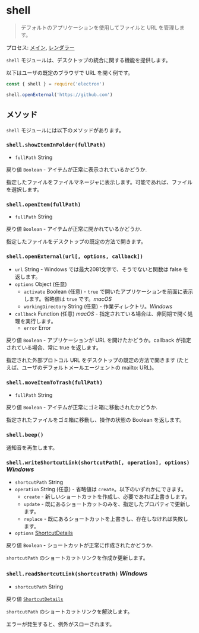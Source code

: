 # shell

> デフォルトのアプリケーションを使用してファイルと URL を管理します。

プロセス: [メイン](../glossary.md#main-process), [レンダラー](../glossary.md#renderer-process)

`shell` モジュールは、デスクトップの統合に関する機能を提供します。

以下はユーザの既定のブラウザで URL を開く例です。

```javascript
const { shell } = require('electron')

shell.openExternal('https://github.com')
```

## メソッド

`shell` モジュールには以下のメソッドがあります。

### `shell.showItemInFolder(fullPath)`

* `fullPath` String

戻り値 `Boolean` - アイテムが正常に表示されているかどうか.

指定したファイルをファイルマネージャに表示します。可能であれば、ファイルを選択します。

### `shell.openItem(fullPath)`

* `fullPath` String

戻り値 `Boolean` - アイテムが正常に開かれているかどうか.

指定したファイルをデスクトップの既定の方法で開きます。

### `shell.openExternal(url[, options, callback])`

* `url` String - Windows では最大2081文字で、そうでないと関数は false を返します。
* `options` Object (任意) 
  * `activate` Boolean (任意) - `true` で開いたアプリケーションを前面に表示します。省略値は `true` です。*macOS*
  * `workingDirectory` String (任意) - 作業ディレクトリ。*Windows*
* `callback` Function (任意) *macOS* - 指定されている場合は、非同期で開く処理を実行します。 
  * `error` Error

戻り値 `Boolean` - アプリケーションが URL を開けたかどうか。callback が指定されている場合、常に true を返します。

指定された外部プロトコル URL をデスクトップの既定の方法で開きます (たとえば、ユーザのデフォルトメールエージェントの mailto: URL)。

### `shell.moveItemToTrash(fullPath)`

* `fullPath` String

戻り値 `Boolean` - アイテムが正常にゴミ箱に移動されたかどうか.

指定されたファイルをゴミ箱に移動し、操作の状態の Boolean を返します。

### `shell.beep()`

通知音を再生します。

### `shell.writeShortcutLink(shortcutPath[, operation], options)` *Windows*

* `shortcutPath` String
* `operation` String (任意) - 省略値は `create`。以下のいずれかにできます。 
  * `create` - 新しいショートカットを作成し、必要であれば上書きします。
  * `update` - 既にあるショートカットのみを、指定したプロパティで更新します。
  * `replace` - 既にあるショートカットを上書きし、存在しなければ失敗します。
* `options` [ShortcutDetails](structures/shortcut-details.md)

戻り値 `Boolean` - ショートカットが正常に作成されたかどうか.

`shortcutPath` のショートカットリンクを作成か更新します。

### `shell.readShortcutLink(shortcutPath)` *Windows*

* `shortcutPath` String

戻り値 [`ShortcutDetails`](structures/shortcut-details.md)

`shortcutPath` のショートカットリンクを解決します。

エラーが発生すると、例外がスローされます。
